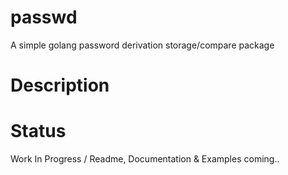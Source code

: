 # passwd
A simple golang password derivation storage/compare package

# Description

# Status
Work In Progress / Readme, Documentation & Examples coming..
